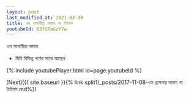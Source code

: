 ```yaml
---
layout: post
last_modified_at: 2021-03-30
title: ওম সাগানীয়া নামায গা টাইমস
youtubeId: 0ZfGTaGzY7w
---
```

 
 
 ওম সাগানীয়া নামায  
 
 -  যিনি বিভিন্ন গণের সাথে আছেন 
 
  
 
  
 
 
 
 
 
 


{% include youtubePlayer.html id=page.youtubeId %}
 
[Next]({{ site.baseurl }}{% link  split1/_posts/2017-11-08-ওম থ্রাসনায় নামায গা টাইমস.md%})
 
